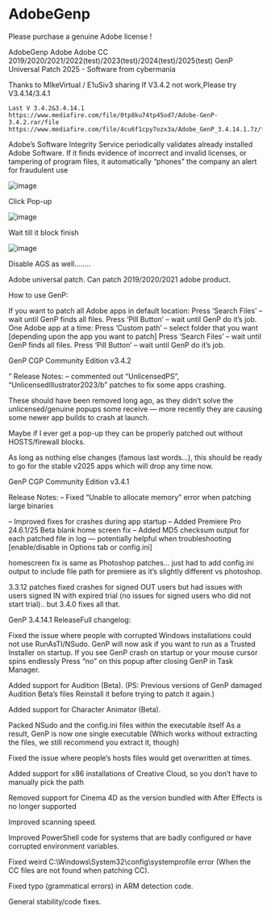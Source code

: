 # AdobeGenp

Please purchase a genuine Adobe license !

AdobeGenp Adobe Adobe CC 2019/2020/2021/2022(test)/2023(test)/2024(test)/2025(test) GenP Universal Patch 2025 - Software  from  cybermania 

Thanks to MIkeVirtual / E1uSiv3 sharing If V3.4.2 not work,Please try V3.4.14/3.4.1


    Last V 3.4.2&3.4.14.1
    https://www.mediafire.com/file/0tp8ku74tp45od7/Adobe-GenP-3.4.2.rar/file
    https://www.mediafire.com/file/4cu6f1cpy7ozx3a/Adobe_GenP_3.4.14.1.7z/file

Adobe’s Software Integrity Service periodically validates already installed Adobe Software. If it finds evidence of incorrect and invalid licenses, or tampering of program files, it automatically “phones” the company an alert for fraudulent use

![image](https://github.com/user-attachments/assets/2e9c3910-b349-42f3-aeb5-38e638d3d80c)

Click Pop-up

![image](https://github.com/user-attachments/assets/492d0565-03ef-409a-a312-d32f493203e1)

Wait till it block finish

![image](https://github.com/user-attachments/assets/16993863-4e56-45bd-bdfd-ab33cc1c8047)

Disable AGS as well……..


Adobe universal patch. Can patch 2019/2020/2021 adobe product.


How to use GenP:

If you want to patch all Adobe apps in default location:
Press ‘Search Files’ – wait until GenP finds all files.
Press ‘Pill Button’ – wait until GenP do it’s job.
One Adobe app at a time:
Press ‘Custom path’ – select folder that you want [depending upon the app you want to patch]
Press ‘Search Files’ – wait until GenP finds all files.
Press ‘Pill Button’ – wait until GenP do it’s job.


GenP CGP Community Edition v3.4.2

” Release Notes:
– commented out “UnlicensedPS”, “UnlicensedIllustrator2023/b” patches to fix some apps crashing.

These should have been removed long ago, as they didn’t solve the unlicensed/genuine popups some receive — more recently they are causing some newer app builds to crash at launch.

Maybe if I ever get a pop-up they can be properly patched out without HOSTS/firewall blocks.

As long as nothing else changes (famous last words…), this should be ready to go for the stable v2025 apps which will drop any time now.

 
GenP CGP Community Edition v3.4.1

Release Notes:
– Fixed “Unable to allocate memory” error when patching large binaries

– Improved fixes for crashes during app startup
– Added Premiere Pro 24.6.1/25 Beta blank home screen fix
– Added MD5 checksum output for each patched file in log — potentially helpful when troubleshooting [enable/disable in Options tab or config.ini]

 

homescreen fix is same as Photoshop patches… just had to add config.ini output to include file path for premiere as it’s slightly different vs photoshop.

3.3.12 patches fixed crashes for signed OUT users but had issues with users signed IN with expired trial (no issues for signed users who did not start trial).. but 3.4.0 fixes all that.







GenP 3.4.14.1 ReleaseFull changelog:

Fixed the issue where people with corrupted Windows installations could not use RunAsTI/NSudo.
GenP will now ask if you want to run as a Trusted Installer on startup.
If you see GenP crash on startup or your mouse cursor spins endlessly
Press “no” on this popup after closing GenP in Task Manager.

Added support for Audition (Beta).
(PS: Previous versions of GenP damaged Audition Beta’s files
Reinstall it before trying to patch it again.)

Added support for Character Animator (Beta).

Packed NSudo and the config.ini files within the executable itself
As a result, GenP is now one single executable
(Which works without extracting the files, we still recommend you extract it, though)

Fixed the issue where people’s hosts files would get overwritten at times.

Added support for x86 installations of Creative Cloud, so you don’t have to manually pick the path

Removed support for Cinema 4D as the version bundled with After Effects is no longer supported

Improved scanning speed.

Improved PowerShell code for systems that are badly configured
or have corrupted environment variables.

Fixed weird C:\Windows\System32\config\systemprofile error
(When the CC files are not found when patching CC).

Fixed typo (grammatical errors) in ARM detection code.

General stability/code fixes.
